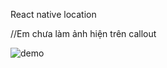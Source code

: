 React native location

//Em chưa làm ảnh hiện trên callout

![demo](https://github.com/phamthuy1320/React-Native-Class/blob/master/week6/assets/location_image.gif)
